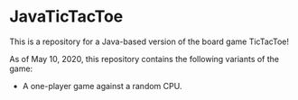 # JavaTicTacToe

This is a repository for a Java-based version of the board game TicTacToe!

As of May 10, 2020, this repository contains the following variants of the game:
- A one-player game against a random CPU.
